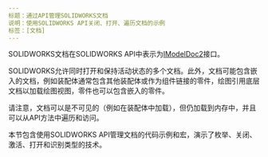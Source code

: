 ```yaml
---
标题：通过API管理SOLIDWORKS文档
说明：使用SOLIDWORKS API关闭、打开、遍历文档的示例
标签：[文档]
---
```


SOLIDWORKS文档在SOLIDWORKS API中表示为[IModelDoc2](https://help.solidworks.com/2018/english/api/sldworksapi/SolidWorks.Interop.sldworks~SolidWorks.Interop.sldworks.IModelDoc2.html)接口。

SOLIDWORKS允许同时打开和保持活动状态的多个文档。此外，文档可能包含嵌入的文档，例如装配体通常包含其他装配体或作为组件链接的零件，绘图引用底层文档以加载绘图视图，零件也可以包含嵌入的零件。

请注意，文档可以是不可见的（例如在装配体中加载），但仍加载到内存中，并且可以从API方法中遍历和访问。

本节包含使用SOLIDWORKS API管理文档的代码示例和宏，演示了枚举、关闭、激活、打开和识别类型的技术。